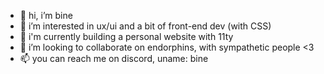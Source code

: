 - 👋 hi, i’m bine
- 👀 i’m interested in ux/ui and a bit of front-end dev (with CSS)
- 🌱 i'm currently building a personal website with 11ty
- 💞️ i’m looking to collaborate on endorphins, with sympathetic people <3
- 📫 you can reach me on discord, uname: bine

<!---
binecon/binecon is a ✨ special ✨ repository because its `README.md` (this file) appears on your GitHub profile.
You can click the Preview link to take a look at your changes.
--->
